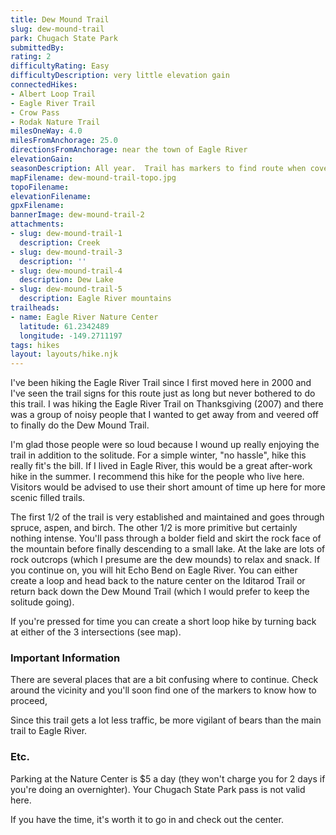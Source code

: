 ```yaml
---
title: Dew Mound Trail
slug: dew-mound-trail
park: Chugach State Park
submittedBy: 
rating: 2
difficultyRating: Easy
difficultyDescription: very little elevation gain
connectedHikes:
- Albert Loop Trail
- Eagle River Trail
- Crow Pass
- Rodak Nature Trail
milesOneWay: 4.0
milesFromAnchorage: 25.0
directionsFromAnchorage: near the town of Eagle River
elevationGain: 
seasonDescription: All year.  Trail has markers to find route when covered with snow.
mapFilename: dew-mound-trail-topo.jpg
topoFilename: 
elevationFilename: 
gpxFilename: 
bannerImage: dew-mound-trail-2
attachments:
- slug: dew-mound-trail-1
  description: Creek
- slug: dew-mound-trail-3
  description: ''
- slug: dew-mound-trail-4
  description: Dew Lake
- slug: dew-mound-trail-5
  description: Eagle River mountains
trailheads:
- name: Eagle River Nature Center
  latitude: 61.2342489
  longitude: -149.2711197
tags: hikes
layout: layouts/hike.njk
---
```

I've been hiking the Eagle River Trail since I first moved here in 2000 and I've seen the trail signs for this route just as long but never bothered to do this trail. I was hiking the Eagle River Trail on Thanksgiving (2007) and there was a group of noisy people that I wanted to get away from and veered off to finally do the Dew Mound Trail.

I'm glad those people were so loud because I wound up really enjoying the trail in addition to the solitude. For a simple winter, "no hassle", hike this really fit's the bill. If I lived in Eagle River, this would be a great after-work hike in the summer. I recommend this hike for the people who live here. Visitors would be advised to use their short amount of time up here for more scenic filled trails.

The first 1/2 of the trail is very established and maintained and goes through spruce, aspen, and birch. The other 1/2 is more primitive but certainly nothing intense. You'll pass through a bolder field and skirt the rock face of the mountain before finally descending to a small lake. At the lake are lots of rock outcrops (which I presume are the dew mounds) to relax and snack. If you continue on, you will hit Echo Bend on Eagle River. You can either create a loop and head back to the nature center on the Iditarod Trail or return back down the Dew Mound Trail (which I would prefer to keep the solitude going).

If you're pressed for time you can create a short loop hike by turning back at either of the 3 intersections (see map).

### Important Information

There are several places that are a bit confusing where to continue. Check around the vicinity and you'll soon find one of the markers to know how to proceed,

Since this trail gets a lot less traffic, be more vigilant of bears than the main trail to Eagle River.

### Etc.

Parking at the Nature Center is $5 a day (they won't charge you for 2 days if you're doing an overnighter). Your Chugach State Park pass is not valid here.

If you have the time, it's worth it to go in and check out the center. 
